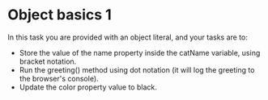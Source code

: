 # Object basics 1

In this task you are provided with an object literal, and your tasks are to:
<ul>
<li>Store the value of the name property inside the catName variable, using bracket notation.</li>
<li>Run the greeting() method using dot notation (it will log the greeting to the browser's console).</li>
<li>Update the color property value to black.</li>
</ul>